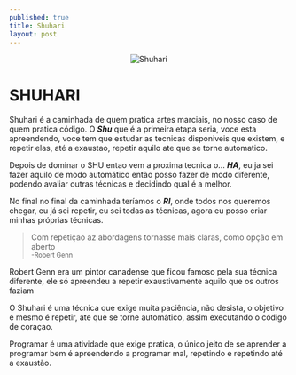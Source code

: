 ```yaml
---
published: true
title: Shuhari
layout: post
---
```

<center>
<img src="http://www.bigvisible.com/wp-content/uploads/2012/10/ShuHaRi.png" title="Shuhari" alt="Shuhari">
</center>

SHUHARI
===

Shuhari é a caminhada de quem pratica artes marciais, no nosso caso de quem pratica código.
O ***Shu*** que é a primeira etapa seria, voce esta apreendendo, voce tem que estudar as tecnicas disponiveis que existem, e repetir elas, até a exaustao, repetir aquilo ate que se torne automatico.

Depois de dominar o SHU entao vem a proxima tecnica o...
***HA***, eu ja sei fazer aquilo de modo automático então posso fazer de modo diferente, podendo avaliar outras técnicas e decidindo qual é a melhor.

No final no final da caminhada teríamos o ***RI***, onde todos nos queremos chegar, eu já sei repetir, eu sei todas as técnicas, agora eu posso criar minhas próprias técnicas.

>Com repetiçao az abordagens tornasse mais claras, como opção em aberto<br>
<small>-Robert Genn</small>

Robert Genn era um pintor canadense que ficou famoso pela sua técnica diferente, ele só apreendeu a repetir exaustivamente aquilo que os outros faziam

O Shuhari é uma técnica que exige muita paciência, não desista, o objetivo e mesmo é repetir, ate que se torne automático, assim executando o código de coraçao.

Programar é uma atividade que exige pratica, o único jeito de se aprender a programar bem é apreendendo a programar mal, repetindo e repetindo até a exaustão.



<!-- ![Até mais](https://pbs.twimg.com/media/B6tJt_SIMAAQ7MZ.jpg:small  "Ate mais e obrigado pelos peixes") -->



